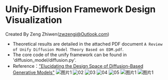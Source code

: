 # Unify-Diffusion Framework Design Visualization

Created By Zeng Zhiwen(zwzengi@Outlook.com)

- Theoretical results are detailed in the attached PDF document `A Review of Unify Diffusion Model Theory Based on EDM.pdf`.
- The core code of the unify framework can be found in 'diffusion_model/diffusion.py'.
-  Reference：["Elucidating the Design Space of Diffusion-Based Generative Models"](https://arxiv.org/abs/2206.00364)
![图片1](https://github.com/user-attachments/assets/3f60b219-7c79-4478-ab98-bfed2e04f32c)
![02](https://github.com/user-attachments/assets/99083ad3-804f-4aef-9843-f9622a4ecfb0)
![03](https://github.com/user-attachments/assets/462fae6f-3db4-44f5-87d5-c7b009c0e37f)
![04](https://github.com/user-attachments/assets/bc02dc91-c19c-4206-9a65-946f637d9d6c)
![05](https://github.com/user-attachments/assets/55b13dc6-5b3b-4f0b-bff2-7c211926036e)
![图片1](https://github.com/user-attachments/assets/dc6689fb-9eb3-443b-b341-35224fda1597)
![图片1](https://github.com/user-attachments/assets/a7626502-3bbb-4216-844d-3387be54435d)
